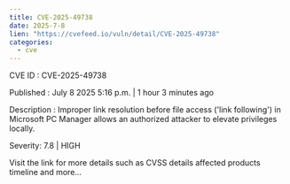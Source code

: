 ```yaml
--- 
title: CVE-2025-49738
date: 2025-7-8
lien: "https://cvefeed.io/vuln/detail/CVE-2025-49738"
categories:
  - cve
---
```


CVE ID : CVE-2025-49738

Published :  July 8
2025
5:16 p.m. | 1 hour
3 minutes ago

Description : Improper link resolution before file access ('link following') in Microsoft PC Manager allows an authorized attacker to elevate privileges locally.

Severity: 7.8 | HIGH

Visit the link for more details
such as CVSS details
affected products
timeline
and more...
